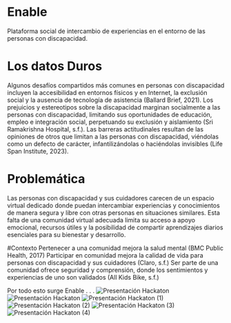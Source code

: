 # Enable
Plataforma social de intercambio de experiencias en el entorno de las personas con discapacidad.


# Los datos Duros
Algunos desafíos compartidos más comunes en personas con discapacidad incluyen la accesibilidad en entornos físicos y en Internet, la exclusión social y la ausencia de tecnología de asistencia (Ballard Brief, 2021). Los prejuicios y estereotipos sobre la discapacidad marginan socialmente a las personas con discapacidad, limitando sus oportunidades de educación, empleo e integración social, perpetuando su exclusión y aislamiento (Sri Ramakrishna Hospital, s.f.). Las barreras actitudinales resultan de las opiniones de otros que limitan a las personas con discapacidad, viéndolas como un defecto de carácter, infantilizándolas o haciéndolas invisibles (Life Span Institute, 2023).

# Problemática
Las personas con discapacidad y sus cuidadores carecen de un espacio virtual dedicado donde puedan intercambiar experiencias y conocimientos de manera segura y libre con otras personas en situaciones similares. Esta falta de una comunidad virtual adecuada limita su acceso a apoyo emocional, recursos útiles y la posibilidad de compartir aprendizajes diarios esenciales para su bienestar y desarrollo.

#Contexto
Pertenecer a una comunidad mejora la salud mental (BMC Public Health, 2017)
Participar en comunidad mejora la calidad de vida para personas con discapacidad y sus cuidadores    (Claro, s.f.)
Ser parte de una comunidad ofrece seguridad y comprensión, donde los sentimientos y experiencias de uno son validados (All Kids Bike, s.f.)

Por todo esto surge Enable . . .
![Presentación Hackaton](https://github.com/fabigp/Enable/assets/124640504/08accd7a-5183-4642-a5c3-1d515758b788)
![Presentación Hackaton](https://github.com/fabigp/Enable/assets/124640504/94b1cfd8-da2a-4a77-a156-c8e37c03add1)
![Presentación Hackaton (1)](https://github.com/fabigp/Enable/assets/124640504/62616e6a-d144-43c2-bf69-660edee1a12f)
![Presentación Hackaton (2)](https://github.com/fabigp/Enable/assets/124640504/f5d71321-d582-48bf-a2e9-2ecb1620eb05)
![Presentación Hackaton (3)](https://github.com/fabigp/Enable/assets/124640504/a0e1d22a-fa54-458d-b095-833dacacef5c)
![Presentación Hackaton (4)](https://github.com/fabigp/Enable/assets/124640504/ae45eb08-8584-4c31-9fdc-d7e140c688b1)

